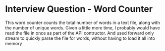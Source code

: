 # Interview Question - Word Counter

This word counter counts the total number of words in a text file, along with the number of unique words.  Given a little more time, I probably would have read the file in once as part of the API contructor.  And used forward only stream to quickly parse the file for words, without having to load it all into memory



